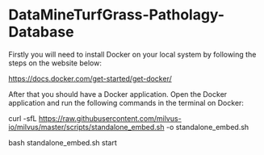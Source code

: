 # DataMineTurfGrass-Patholagy-Database

Firstly you will need to install Docker on your local system by following the steps on the website below:

https://docs.docker.com/get-started/get-docker/

After that you should have a Docker application. Open the Docker application and run the following commands in the terminal on Docker:

curl -sfL https://raw.githubusercontent.com/milvus-io/milvus/master/scripts/standalone_embed.sh -o standalone_embed.sh

bash standalone_embed.sh start

